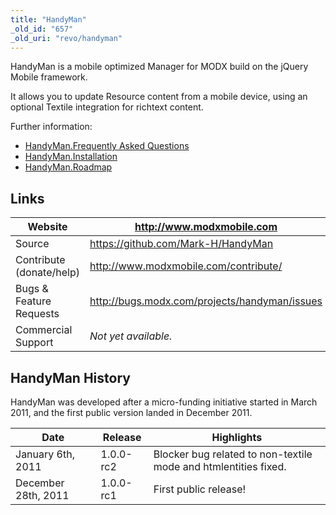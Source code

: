 ```yaml
---
title: "HandyMan"
_old_id: "657"
_old_uri: "revo/handyman"
---
```


HandyMan is a mobile optimized Manager for MODX build on the jQuery Mobile framework.

It allows you to update Resource content from a mobile device, using an optional Textile integration for richtext content.

Further information:

- [HandyMan.Frequently Asked Questions](extras/handyman/handyman.frequently-asked-questions "HandyMan.Frequently Asked Questions")
- [HandyMan.Installation](extras/handyman/handyman.installation "HandyMan.Installation")
- [HandyMan.Roadmap](extras/handyman/handyman.roadmap "HandyMan.Roadmap")

## Links

| Website                  | <http://www.modxmobile.com>                     |
| ------------------------ | ----------------------------------------------- |
| Source                   | <https://github.com/Mark-H/HandyMan>            |
| Contribute (donate/help) | <http://www.modxmobile.com/contribute/>         |
| Bugs & Feature Requests  | <http://bugs.modx.com/projects/handyman/issues> |
| Commercial Support       | _Not yet available._                            |

## HandyMan History

HandyMan was developed after a micro-funding initiative started in March 2011, and the first public version landed in December 2011.

| Date                | Release   | Highlights                                                      |
| ------------------- | --------- | --------------------------------------------------------------- |
| January 6th, 2011   | 1.0.0-rc2 | Blocker bug related to non-textile mode and htmlentities fixed. |
| December 28th, 2011 | 1.0.0-rc1 | First public release!                                           |
